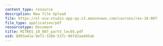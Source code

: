 ```yaml
---
content_type: resource
description: New file Upload
file: https://ol-ocw-studio-app-qa.s3.amazonaws.com/courses/res-18-007-calculus-revisited-multivariable-calculus-fall-2011/8d03a41e9e71328b537c86fd2aad45ab_MITRES_18_007_partV_lec05.pdf
file_type: application/pdf
resourcetype: Document
title: MITRES_18_007_partV_lec05.pdf
uid: 8d03a41e-9e71-328b-537c-86fd2aad45ab
---
```

